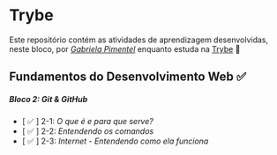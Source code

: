 # Trybe

Este repositório contém as atividades de aprendizagem desenvolvidas, neste bloco, por _[Gabriela Pimentel](https://www.linkedin.com/in/gapimentel/)_ enquanto estuda na [Trybe](https://www.betrybe.com/) :rocket:

## Fundamentos do Desenvolvimento Web :white_check_mark:

##### Bloco 2: Git & GitHub

- [ :white_check_mark: ] 2-1: _O que é e para que serve?_
- [ :white_check_mark: ] 2-2: _Entendendo os comandos_
- [ :white_check_mark: ] 2-3: _Internet - Entendendo como ela funciona_

